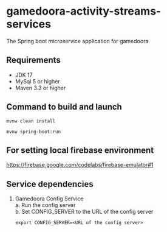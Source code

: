# gamedoora-activity-streams-services

The Spring boot microservice application for gamedoora

## Requirements
- JDK 17
- MySql 5 or higher
- Maven 3.3 or higher 

## Command to build and launch
```
mvnw clean install
```
```
mvnw spring-boot:run 
```

## For setting local firebase environment 
https://firebase.google.com/codelabs/firebase-emulator#1

## Service dependencies
1. Gamedoora Config Service  
   a. Run the config server  
   b. Set CONFIG_SERVER to the URL of the config server
      ```
      export CONFIG_SERVER=<URL of the config server>
      ``` 

